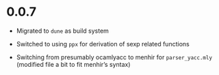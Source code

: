# 0.0.7

- Migrated to `dune` as build system

- Switched to using `ppx` for derivation of sexp related functions

- Switching from presumably ocamlyacc to menhir for `parser_yacc.mly` (modified file a bit to fit menhir’s syntax)
